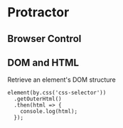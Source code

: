 # Protractor

## Browser Control

## DOM and HTML

Retrieve an element's DOM structure
```
element(by.css('css-selector'))
  .getOuterHtml()
  .then(html => {
    console.log(html);
  });
```
